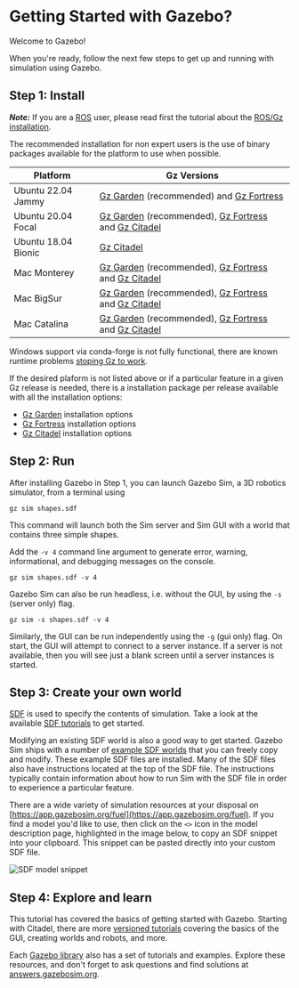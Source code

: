 # Getting Started with Gazebo?

Welcome to Gazebo!

When you're ready, follow the next few steps to get up and running with
simulation using Gazebo.

## Step 1: Install

***Note:*** If you are a [ROS](ros.org) user, please read first the tutorial about
the [ROS/Gz installation](docs/ros_installation.md).

The recommended installation for non expert users is the use of binary
packages available for the platform to use when possible.

|Platform|Gz Versions|
|---|---|
| Ubuntu 22.04 Jammy | [Gz Garden](docs/garden/install_ubuntu) (recommended) and [Gz Fortress](docs/fortress/install_ubuntu)
| Ubuntu 20.04 Focal | [Gz Garden](docs/garden/install_buuntu) (recommended), [Gz Fortress](docs/fortress/install_ubuntu) and [Gz Citadel](docs/citadel/install_ubuntu)
| Ubuntu 18.04 Bionic | [Gz Citadel](docs/citadel/install_ubuntu)
| Mac Monterey | [Gz Garden](docs/garden/install_osx) (recommended), [Gz Fortress](docs/fortress/install_osx) and [Gz Citadel](docs/citadel/install_osx)
| Mac BigSur | [Gz Garden](docs/garden/install_osx) (recommended), [Gz Fortress](docs/fortress/install_osx) and [Gz Citadel](docs/citadel/install_osx)
| Mac Catalina | [Gz Garden](docs/garden/install_osx) (recommended), [Gz Fortress](docs/fortress/install_osx) and [Gz Citadel](docs/citadel/install_osx)

Windows support via conda-forge is not fully functional, there are known runtime problems
[stoping Gz to work](https://github.com/gazebosim/gz-sim/issues/168).

If the desired plaform is not listed above or if a particular feature in a
given Gz release is needed, there is a installation package per release
available with all the installation options:

* [Gz Garden](docs/garden/install) installation options
* [Gz Fortress](docs/fortress/install) installation options
* [Gz Citadel](docs/citadel/install) installation options

## Step 2: Run

After installing Gazebo in Step 1, you can launch Gazebo Sim, a 3D robotics
simulator, from a terminal using

```
gz sim shapes.sdf
```

This command will launch both the Sim server and Sim GUI with a world
that contains three simple shapes.

Add the `-v 4` command line argument to generate error, warning,
informational, and debugging messages on the console.

```
gz sim shapes.sdf -v 4
```

Gazebo Sim can also be run headless, i.e. without the GUI, by using the `-s` (server only) flag.

```
gz sim -s shapes.sdf -v 4
```

Similarly, the GUI can be run independently using the `-g` (gui only) flag.
On start, the GUI will attempt to connect to a server instance.
If a server is not available, then you will see just a blank screen until
a server instances is started.

## Step 3: Create your own world

[SDF](http://sdformat.org/) is used to specify the contents of simulation.
Take a look at the available [SDF tutorials](http://sdformat.org/tutorials)
to get started.

Modifying an existing SDF world is also a good way to get started. Gazebo
Sim ships with a number of [example SDF
worlds](https://github.com/gazebosim/gz-sim/blob/main/examples/worlds)
that you can freely copy and modify. These example SDF files are
installed. Many of the SDF files also have instructions located at the
top of the SDF file. The instructions typically contain information about how to
run Sim with the SDF file in order to experience a particular feature.

There are a wide variety of simulation resources at your disposal on
[https://app.gazebosim.org/fuel](https://app.gazebosim.org/fuel).
If you find a model you'd like to use, then click on the `<>` icon in the
model description page, highlighted in the image below, to copy an SDF
snippet into your clipboard. This snippet can be pasted directly into your
custom SDF file.

![SDF model snippet](images/model_snippet.png)


## Step 4: Explore and learn

This tutorial has covered the basics of getting started with Gazebo.
Starting with Citadel, there are more [versioned tutorials](/docs/citadel/tutorials)
covering the basics of the GUI, creating worlds and robots, and more.

Each [Gazebo library](/libs) also has a set of tutorials and
examples. Explore these resources, and don't forget to ask questions and
find solutions at [answers.gazebosim.org](http://answers.gazebosim.org).
